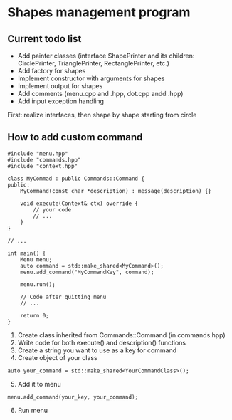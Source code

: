 # Shapes management program

## Current todo list
- Add painter classes (interface ShapePrinter and its children: CirclePrinter, TrianglePrinter, RectanglePrinter, etc.)
- Add factory for shapes
- Implement constructor with arguments for shapes
- Implement output for shapes
- Add comments (menu.cpp and .hpp, dot.cpp andd .hpp)
- Add input exception handling

First: realize interfaces, then shape by shape starting from circle

## How to add custom command

```
#include "menu.hpp"
#include "commands.hpp"
#include "context.hpp"

class MyCommad : public Commands::Command {
public:
    MyCommand(const char *description) : message(description) {}

    void execute(Context& ctx) override {
        // your code
        // ...
    }
}

// ...

int main() {
    Menu menu;
    auto command = std::make_shared<MyCommand>();
    menu.add_command("MyCommandKey", command);

    menu.run();

    // Code after quitting menu
    // ...

    return 0;
}
```

1. Create class inherited from Commands::Command (in commands.hpp)
2. Write code for both execute() and description() functions
3. Create a string you want to use as a key for command
4. Create object of your class
```
auto your_command = std::make_shared<YourCommandClass>();
```
5. Add it to menu
```
menu.add_command(your_key, your_command);
```
6. Run menu

